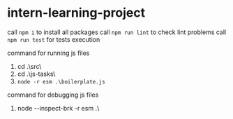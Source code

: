 # intern-learning-project

call `npm i` to install all packages
call `npm run lint` to check lint problems
call `npm run test` for tests execution

command for running js files
1. cd .\src\
2. cd .\js-tasks\
3. `node -r esm .\boilerplate.js`

command for debugging js files
1. node --inspect-brk -r esm .\
